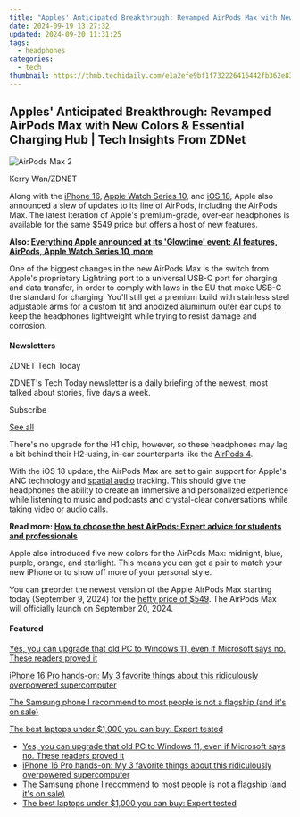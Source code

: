 ```yaml
---
title: "Apples' Anticipated Breakthrough: Revamped AirPods Max with New Colors & Essential Charging Hub | Tech Insights From ZDNet"
date: 2024-09-19 13:27:32
updated: 2024-09-20 11:31:25
tags:
  - headphones
categories:
  - tech
thumbnail: https://thmb.techidaily.com/e1a2efe9bf1f732226416442fb362e8363cdb8595c634b883b7def7759d3266e.jpg
---
```


## Apples' Anticipated Breakthrough: Revamped AirPods Max with New Colors & Essential Charging Hub | Tech Insights From ZDNet

![AirPods Max 2](https://www.zdnet.com/a/img/resize/0b5131421b70db011f80f4a54797a01fa884a147/2024/09/09/649489de-9b9a-469f-bbf2-1c0f61b49a55/dsc02170.jpg?auto=webp&width=1280)

Kerry Wan/ZDNET

Along with the [iPhone 16](https://www.zdnet.com/article/the-iphone-16s-new-camera-button-is-the-feature-im-most-excited-about-heres-how-it-works/), [Apple Watch Series 10](https://www.zdnet.com/article/when-are-the-new-apple-watches-coming-out-what-to-know-and-where-to-preorder/), and [iOS 18](https://www.zdnet.com/article/ios-18-1-update-every-iphone-model-that-will-support-apples-new-ai-features-for-now/), Apple also announced a slew of updates to its line of AirPods, including the AirPods Max. The latest iteration of Apple's premium-grade, over-ear headphones is available for the same $549 price but offers a host of new features.

**Also: [Everything Apple announced at its 'Glowtime' event: AI features, AirPods, Apple Watch Series 10, more](https://www.zdnet.com/article/everything-apple-announced-at-its-glowtime-event-ai-features-airpods-apple-watch-series-10-more/)**

One of the biggest changes in the new AirPods Max is the switch from Apple's proprietary Lightning port to a universal USB-C port for charging and data transfer, in order to comply with laws in the EU that make USB-C the standard for charging. You'll still get a premium build with stainless steel adjustable arms for a custom fit and anodized aluminum outer ear cups to keep the headphones lightweight while trying to resist damage and corrosion.

#### Newsletters

ZDNET Tech Today

ZDNET's Tech Today newsletter is a daily briefing of the newest, most talked about stories, five days a week.

 Subscribe

[See all](https://www.zdnet.com/newsletters/)

There's no upgrade for the H1 chip, however, so these headphones may lag a bit behind their H2-using, in-ear counterparts like the [AirPods 4](https://www.zdnet.com/article/when-are-the-new-airpods-coming-out-what-to-know-and-where-to-preorder/).

With the iOS 18 update, the AirPods Max are set to gain support for Apple's ANC technology and [spatial audio](https://www.zdnet.com/home-and-office/what-is-spatial-audio-heres-everything-you-need-to-know/) tracking. This should give the headphones the ability to create an immersive and personalized experience while listening to music and podcasts and crystal-clear conversations while taking video or audio calls.

**Read more: [How to choose the best AirPods: Expert advice for students and professionals](https://www.zdnet.com/article/best-airpods/)**

Apple also introduced five new colors for the AirPods Max: midnight, blue, purple, orange, and starlight. This means you can get a pair to match your new iPhone or to show off more of your personal style. 

You can preorder the newest version of the Apple AirPods Max starting today (September 9, 2024) for the [hefty price of $549](https://apple.sjv.io/c/159047/435031/7613?&sharedid=zdnet&partnerpropertyid=1980086&u=https%3A%2F%2Fwww.apple.com%2Fshop%2Fbuy-airpods%2Fairpods-max&subId1=zd-%5F%5FCOM%5FCLICK%5FID%5F%5F-dtp). The AirPods Max will officially launch on September 20, 2024\. 

#### Featured

[Yes, you can upgrade that old PC to Windows 11, even if Microsoft says no. These readers proved it](https://www.zdnet.com/article/yes-you-can-upgrade-that-old-pc-to-windows-11-even-if-microsoft-says-no-these-readers-proved-it/ "Yes, you can upgrade that old PC to Windows 11, even if Microsoft says no. These readers proved it")

[iPhone 16 Pro hands-on: My 3 favorite things about this ridiculously overpowered supercomputer](https://www.zdnet.com/article/i-went-hands-on-with-iphone-16-pro-my-3-favorite-features-of-apples-pocket-supercomputer/ "iPhone 16 Pro hands-on: My 3 favorite things about this ridiculously overpowered supercomputer")

[The Samsung phone I recommend to most people is not a flagship (and it's on sale)](https://www.zdnet.com/article/the-samsung-phone-i-recommend-to-most-people-is-not-a-flagship-and-its-on-sale/ "The Samsung phone I recommend to most people is not a flagship (and it's on sale)")

[The best laptops under $1,000 you can buy: Expert tested](https://www.zdnet.com/article/best-laptop-under-1000/ "The best laptops under $1,000 you can buy: Expert tested")

* [Yes, you can upgrade that old PC to Windows 11, even if Microsoft says no. These readers proved it](https://www.zdnet.com/article/yes-you-can-upgrade-that-old-pc-to-windows-11-even-if-microsoft-says-no-these-readers-proved-it/ "Yes, you can upgrade that old PC to Windows 11, even if Microsoft says no. These readers proved it")
* [iPhone 16 Pro hands-on: My 3 favorite things about this ridiculously overpowered supercomputer](https://www.zdnet.com/article/i-went-hands-on-with-iphone-16-pro-my-3-favorite-features-of-apples-pocket-supercomputer/ "iPhone 16 Pro hands-on: My 3 favorite things about this ridiculously overpowered supercomputer")
* [The Samsung phone I recommend to most people is not a flagship (and it's on sale)](https://www.zdnet.com/article/the-samsung-phone-i-recommend-to-most-people-is-not-a-flagship-and-its-on-sale/ "The Samsung phone I recommend to most people is not a flagship (and it's on sale)")
* [The best laptops under $1,000 you can buy: Expert tested](https://www.zdnet.com/article/best-laptop-under-1000/ "The best laptops under $1,000 you can buy: Expert tested")

<ins class="adsbygoogle"
     style="display:block"
     data-ad-format="autorelaxed"
     data-ad-client="ca-pub-7571918770474297"
     data-ad-slot="1223367746"></ins>



<ins class="adsbygoogle"
     style="display:block"
     data-ad-client="ca-pub-7571918770474297"
     data-ad-slot="8358498916"
     data-ad-format="auto"
     data-full-width-responsive="true"></ins>
